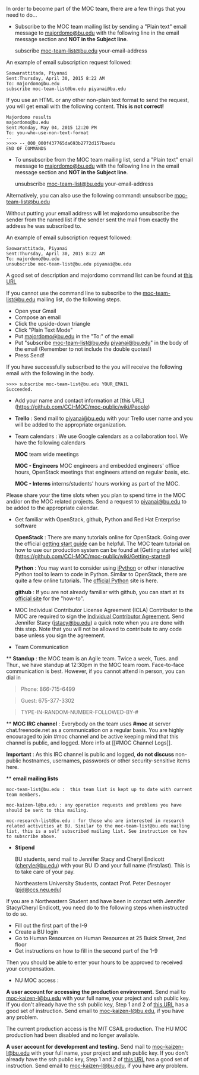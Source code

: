 
In order to become part of the MOC team, there are a few things that you need to do... 
  
* Subscribe to the MOC team mailing list by sending a "Plain text" email message to majordomo@bu.edu with the following line in the email message section and **NOT in the Subject line**. 

    subscribe  moc-team-list@bu.edu your-email-address

An example of email subscription request followed:
    
    Saowarattitada, Piyanai
    Sent:Thursday, April 30, 2015 8:22 AM
    To: majordomo@bu.edu
    subscribe moc-team-list@bu.edu piyanai@bu.edu

If you use an HTML or any other non-plain text format to send the request, you will get email with the following content. **This is not correct!**

    Majordomo results
    majordomo@bu.edu
    Sent:Monday, May 04, 2015 12:20 PM
    To: you-who-use-non-text-format
    --
    >>>> --_000_000f437765da693b2772d157buedu
    END OF COMMANDS

* To unsubscribe from the MOC team mailing list, send a "Plain text" email message to majordomo@bu.edu with the following line in the email message section and **NOT in the Subject line**. 

    unsubscribe  moc-team-list@bu.edu your-email-address
      
Alternatively, you can also use the following command:
    unsubscribe  moc-team-list@bu.edu 

Without putting your email address will let majordomo unsubscribe the sender from the named list if the sender sent the mail from exactly the address he was subscribed to.

An example of email subscription request followed:
    
    Saowarattitada, Piyanai
    Sent:Thursday, April 30, 2015 8:22 AM
    To: majordomo@bu.edu
    unsubscribe moc-team-list@bu.edu piyanai@bu.edu

A good set of description and majordomo command list can be found at [this URL](http://www.slac.stanford.edu/comp/net/majordomo/majordomo-basic.html)

If you cannot use the command line to subscribe to the moc-team-list@bu.edu mailing list, do the following steps.
* Open your Gmail
* Compose an email
* Click the upside-down triangle 
* Click "Plain Text Mode"
* Put majordomo@bu.edu in the "To:" of the email
* Put "subscribe moc-team-list@bu.edu piyanai@bu.edu" in the body of the email (Remember to not include the double quotes!)
* Press Send!

If you have successfully subscribed to the you will receive the following email with the following in the body.

    >>>> subscribe moc-team-list@bu.edu YOUR_EMAIL
    Succeeded.

* Add your name and contact information at [this URL] (https://github.com/CCI-MOC/moc-public/wiki/People)

* **Trello** : Send mail to piyanai@bu.edu with your Trello user name and you will be added to the appropriate organization. 

* Team calendars : We use Google calendars as a collaboration tool. We have the following calendars

    **MOC**  team wide meetings 

    **MOC - Engineers** MOC engineers and embedded engineers' office hours, OpenStack meetings that engineers attend on regular basis, etc.

    **MOC - Interns**  interns/students' hours working as part of the MOC. 

Please share your the time slots when you plan to spend time in the MOC and/or on the MOC related projects. Send a request to piyanai@bu.edu to be added to the appropriate calendar. 

* Get familiar with OpenStack, github, Python and Red Hat Enterprise software

    **OpenStack** : There are many tutorials online for OpenStack. Going over the official [getting start guide](http://docs.openstack.org/admin-guide-cloud/content/ch_getting-started-with-openstack.html) can be helpful. The MOC team tutorial on how to use our production system can be found at [Getting started wiki] (https://github.com/CCI-MOC/moc-public/wiki/Getting-started)

    **Python** : You may want to consider using [iPython](http://ipython.org/) or other interactive Python tool to learn to code in Python. Similar to OpenStack, there are quite a few online tutorials. The [official Python](https://www.python.org/) site is here. 

    **github** : If you are not already familiar with github, you can start at its [official site](https://github.com/) for the "how-to".

* MOC Individual Contributor License Agreement (ICLA)
Contributor to the MOC are required to sign the [Individual Contributor Agreement](http://info.massopencloud.org/blog/individual-contributor-license-agreement/). Send Jennifer Stacy (jstacy@bu.edu) a quick note when you are done with this step. Note that you will not be allowed to contribute to any code base unless you sign the agreement. 

* Team Communication 

** **Standup** : the MOC team is an Agile team. Twice a week, Tues. and Thur., we have standup at 12:30pm in the MOC team room. Face-to-face communication is best. However, if you cannot attend in person, you can dial in 

> Phone: 866-715-6499 

> Guest: 675-377-3302

> TYPE-IN-RANDOM-NUMBER-FOLLOWED-BY-#

** **MOC IRC channel** : Everybody on the team uses **#moc** at server chat.freenode.net as a communication on a regular basis. You are highly encouraged to join #moc channel and be active keeping mind that this channel is public, and logged.  More info at [[#MOC Channel Logs]].

 **Important** : As this IRC channel is public and logged, **do not discuss** non-public hostnames, usernames, passwords or other security-sensitive items here.

** **email mailing lists**

    moc-team-list@bu.edu :  this team list is kept up to date with current team members. 

    moc-kaizen-l@bu.edu : any operation requests and problems you have should be sent to this mailing.  

    moc-research-list@bu.edu : for those who are interested in research related activities at BU. Similar to the moc-team-list@bu.edu mailing list, this is a self subscribed mailing list. See instruction on how to subscribe above.

* **Stipend** 

  BU students, send mail to Jennifer Stacy and Cheryl Endicott (cheryle@bu.edu) with your BU ID and your full name (first/last). This is to take care of your pay. 

  Northeastern University Students, contact Prof. Peter Desnoyer (pjd@ccs.neu.edu) 

If you are a Northeastern Student and have been in contact with Jennifer Stacy/Cheryl Endicott, you need do to the following steps when instructed to do so.
* Fill out the first part of the I-9
* Create a BU login
* Go to Human Resources on Human Resources at 25 Buick Street, 2nd floor
* Get instructions on how to fill in the second part of the 1-9

Then you should be able to enter your hours to be approved to received your compensation.

* NU MOC access : 
 
**A user account for accessing the production environment.**
Send mail to moc-kaizen-l@bu.edu with your full name, your project and ssh public key. If you don't already have the ssh public key, Step 1 and 2 of [this URL](https://help.github.com/articles/generating-ssh-keys/) 
has a good set of instruction. Send email to moc-kaizen-l@bu.edu, if you have any problem. 

The current production access is the MIT CSAIL production. The HU MOC production had been disabled and no longer available.

**A user account for development and testing.**
Send mail to moc-kaizen-l@bu.edu with your full name, your project and ssh public key. If you don't already have the ssh public key, Step 1 and 2 of [this URL](https://help.github.com/articles/generating-ssh-keys/) has a good set of instruction. Send email to moc-kaizen-l@bu.edu, if you have any problem. 